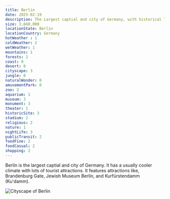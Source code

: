 ```yaml
---
title: Berlin
date: 2025-02-19
description: The Largest captial and city of Germany, with historical landmarks, cultural scene, and a unique blend of modern and historical architecture.
size: 3,660,000
locationState: Berlin
locationCountry: Germany
hotWeather : 1
coldWeather: 2
wetWeather: 1
mountains: 1
forests: 2
coast: 0
desert: 0
cityscape: 3
jungle: 0
naturalWonder: 0
amusementPark: 0
zoo: 2
aquarium: 1
museum: 3
monument: 3
theater: 1
historicSite: 3
stadium: 2
religious: 2
nature: 1
nightLife: 3
publicTransit: 2
foodFine: 2
foodCasual: 2
shopping: 2
---
```


Berlin is the largest captial and city of Germany. It has a usually cooler climate with lots of tourist attractions. It features attractions like, Brandenburg Gate, Jewish Museum Berlin, and Kurfürstendamm (Ku'damm).

![Cityscape of Berlin](BerlinGermany.jpeg "Berlin, Germany")
